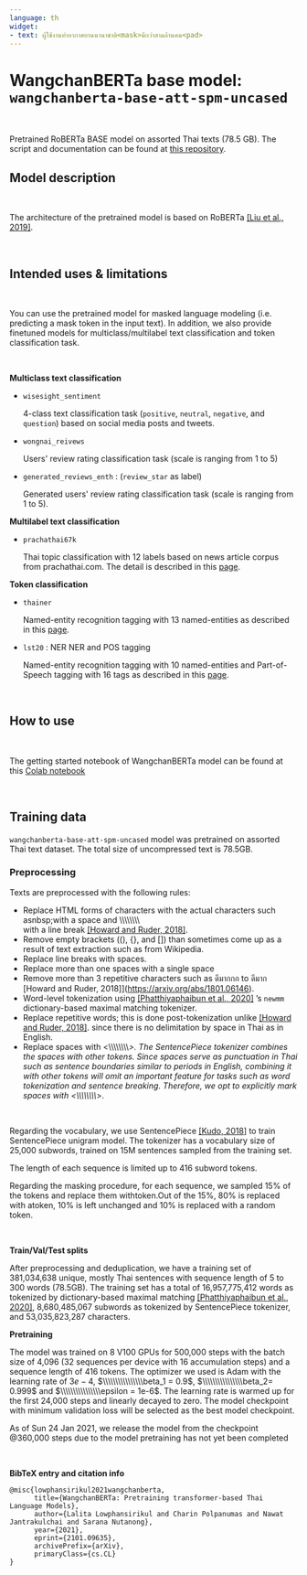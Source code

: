 ```yaml
---
language: th
widget:
- text: ผู้ใช้งานท่าอากาศยานนานาชาติ<mask>มีกว่าสามล้านคน<pad>
---
```


# WangchanBERTa base model: `wangchanberta-base-att-spm-uncased`

<br>

Pretrained RoBERTa BASE model on assorted Thai texts (78.5 GB).
The script and documentation can be found at [this repository](https://github.com/vistec-AI/thai2transformers).
<br>

## Model description

<br>

The architecture of the pretrained model is based on RoBERTa [[Liu et al., 2019]](https://arxiv.org/abs/1907.11692). 

<br>


## Intended uses & limitations

<br>

You can use the pretrained model for masked language modeling (i.e. predicting a mask token in the input text). In addition, we also provide finetuned models for multiclass/multilabel text classification and token classification task.

<br>

**Multiclass text classification**


-  `wisesight_sentiment` 
     
    4-class text classification task (`positive`, `neutral`, `negative`, and `question`) based on social media posts and tweets.

-  `wongnai_reivews` 

    Users' review rating classification task (scale is ranging from 1 to 5)

-  `generated_reviews_enth` : (`review_star` as label)

    Generated users' review rating classification task (scale is ranging from 1 to 5).

**Multilabel text classification**

-  `prachathai67k`

    Thai topic classification with 12 labels based on news article corpus from prachathai.com. The detail is described in this [page](https://huggingface.co/datasets/prachathai67k).
    



**Token classification**

-  `thainer` 

    Named-entity recognition tagging with 13 named-entities as described in this [page](https://huggingface.co/datasets/thainer).

-  `lst20` : NER NER and POS tagging
 
     Named-entity recognition tagging with 10 named-entities and Part-of-Speech tagging with 16 tags as described in this [page](https://huggingface.co/datasets/lst20).

<br>

## How to use

<br>

The getting started notebook of WangchanBERTa model can be found at this [Colab notebook](https://colab.research.google.com/drive/1Kbk6sBspZLwcnOE61adAQo30xxqOQ9ko)

<br>

## Training data

`wangchanberta-base-att-spm-uncased` model was pretrained on assorted Thai text dataset. The total size of uncompressed text is 78.5GB.

### Preprocessing

Texts are preprocessed with the following rules:

- Replace HTML forms of characters with the actual characters such asnbsp;with a space and \\\\\\\\\\\\\\\\<br /> with a line break [[Howard and Ruder, 2018]](https://arxiv.org/abs/1801.06146).
- Remove empty brackets ((), {}, and []) than sometimes come up as a result of text extraction such as from Wikipedia.
- Replace line breaks with spaces.
- Replace more than one spaces with a single space
- Remove more than 3 repetitive characters such as ดีมากกก to ดีมาก [Howard and Ruder, 2018]](https://arxiv.org/abs/1801.06146).
- Word-level tokenization using [[Phatthiyaphaibun et al., 2020]](https://zenodo.org/record/4319685#.YA4xEGQzaDU) ’s `newmm` dictionary-based maximal matching tokenizer.
- Replace repetitive words; this is done post-tokenization unlike [[Howard and Ruder, 2018]](https://arxiv.org/abs/1801.06146). since there is no delimitation by space in Thai as in English.
- Replace spaces with <\\\\\\\\\\\\\\\\_>. The SentencePiece tokenizer combines the spaces with other tokens. Since spaces serve as punctuation in Thai such as sentence boundaries similar to periods in English, combining it with other tokens will omit an important feature for tasks such as word tokenization and sentence breaking. Therefore, we opt to explicitly mark spaces with <\\\\\\\\\\\\\\\\_>.

<br>


Regarding the vocabulary, we use SentencePiece [[Kudo, 2018]](https://arxiv.org/abs/1808.06226) to train SentencePiece unigram model.
The tokenizer has a vocabulary size of 25,000 subwords, trained on 15M sentences  sampled from the training set.


The length of each sequence is limited up to 416 subword tokens.

Regarding the masking procedure, for each sequence, we sampled 15% of the tokens and replace them with<mask>token.Out of the 15%, 80% is replaced with a<mask>token, 10% is left unchanged and 10% is replaced with a random token.

<br>

**Train/Val/Test splits**

After preprocessing and deduplication, we have a training set of 381,034,638 unique, mostly Thai sentences with sequence length of 5 to 300 words (78.5GB). The training set has a total of 16,957,775,412 words as tokenized by dictionary-based maximal matching [[Phatthiyaphaibun et al., 2020]](https://zenodo.org/record/4319685#.YA4xEGQzaDU), 8,680,485,067 subwords as tokenized by SentencePiece tokenizer, and 53,035,823,287 characters.
<br>

**Pretraining**

The model was trained on 8 V100 GPUs for 500,000 steps with the batch size of 4,096 (32 sequences per device with 16 accumulation steps) and a sequence length of 416 tokens. The optimizer we used is Adam with the learning rate of $3e-4$, $\\\\\\\\\\\\\\\\beta_1 = 0.9$, $\\\\\\\\\\\\\\\\beta_2= 0.999$ and $\\\\\\\\\\\\\\\\epsilon = 1e-6$. The learning rate is warmed up for the first 24,000 steps and linearly decayed to zero. The model checkpoint with minimum validation loss will be selected as the best model checkpoint. 

As of Sun 24 Jan 2021, we release the model from the checkpoint @360,000 steps due to the model pretraining has not yet been completed

<br>

**BibTeX entry and citation info**

```
@misc{lowphansirikul2021wangchanberta,
      title={WangchanBERTa: Pretraining transformer-based Thai Language Models}, 
      author={Lalita Lowphansirikul and Charin Polpanumas and Nawat Jantrakulchai and Sarana Nutanong},
      year={2021},
      eprint={2101.09635},
      archivePrefix={arXiv},
      primaryClass={cs.CL}
}
```
